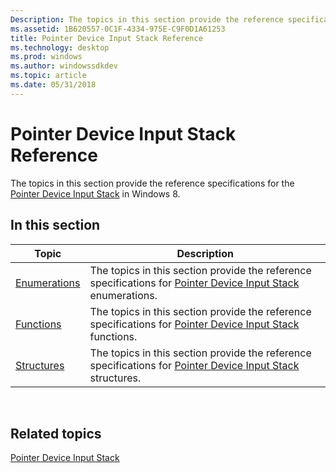 ```yaml
---
Description: The topics in this section provide the reference specifications for the Pointer Device Input Stack in Windows 8.
ms.assetid: 1B620557-0C1F-4334-975E-C9F0D1A61253
title: Pointer Device Input Stack Reference
ms.technology: desktop
ms.prod: windows
ms.author: windowssdkdev
ms.topic: article
ms.date: 05/31/2018
---
```


# Pointer Device Input Stack Reference

The topics in this section provide the reference specifications for the [Pointer Device Input Stack](pointer-device-stack-portal.md) in Windows 8.

## In this section



| Topic                                       | Description                                                                                                                                                |
|---------------------------------------------|------------------------------------------------------------------------------------------------------------------------------------------------------------|
| [Enumerations](enumerations.md)<br/> | The topics in this section provide the reference specifications for [Pointer Device Input Stack](pointer-device-stack-portal.md) enumerations.<br/> |
| [Functions](functions.md)<br/>       | The topics in this section provide the reference specifications for [Pointer Device Input Stack](pointer-device-stack-portal.md) functions.<br/>    |
| [Structures](structures.md)<br/>     | The topics in this section provide the reference specifications for [Pointer Device Input Stack](pointer-device-stack-portal.md) structures.<br/>   |



 

## Related topics

<dl> <dt>

[Pointer Device Input Stack](pointer-device-stack-portal.md)
</dt> </dl>

 

 




